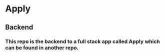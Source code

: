 # Apply
## Backend 

### This repo is the backend to a full stack app called Apply which can be found in another repo.
